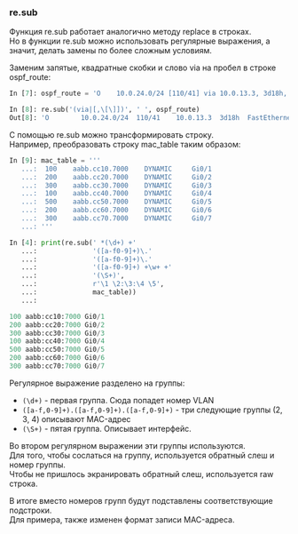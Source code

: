 ### re.sub

Функция re.sub работает аналогично методу replace в строках.  
Но в функции re.sub можно использовать регулярные выражения, а значит, делать замены по более сложным условиям.

Заменим запятые, квадратные скобки и слово via на пробел в строке ospf\_route:

```python
In [7]: ospf_route = 'O    10.0.24.0/24 [110/41] via 10.0.13.3, 3d18h, FastEthernet0/0'

In [8]: re.sub('(via|[,\[\]])', ' ', ospf_route)
Out[8]: 'O        10.0.24.0/24  110/41    10.0.13.3  3d18h  FastEthernet0/0'
```

С помощью re.sub можно трансформировать строку.  
Например, преобразовать строку mac\_table таким образом:

```python
In [9]: mac_table = '''
   ...:  100    aabb.cc10.7000    DYNAMIC     Gi0/1
   ...:  200    aabb.cc20.7000    DYNAMIC     Gi0/2
   ...:  300    aabb.cc30.7000    DYNAMIC     Gi0/3
   ...:  100    aabb.cc40.7000    DYNAMIC     Gi0/4
   ...:  500    aabb.cc50.7000    DYNAMIC     Gi0/5
   ...:  200    aabb.cc60.7000    DYNAMIC     Gi0/6
   ...:  300    aabb.cc70.7000    DYNAMIC     Gi0/7
   ...: '''

In [4]: print(re.sub(' *(\d+) +'
   ...:              '([a-f0-9]+)\.'
   ...:              '([a-f0-9]+)\.'
   ...:              '([a-f0-9]+) +\w+ +'
   ...:              '(\S+)',
   ...:              r'\1 \2:\3:\4 \5',
   ...:              mac_table))
   ...:

100 aabb:cc10:7000 Gi0/1
200 aabb:cc20:7000 Gi0/2
300 aabb:cc30:7000 Gi0/3
100 aabb:cc40:7000 Gi0/4
500 aabb:cc50:7000 Gi0/5
200 aabb:cc60:7000 Gi0/6
300 aabb:cc70:7000 Gi0/7
```

Регулярное выражение разделено на группы:

* ```(\d+)``` - первая группа. Сюда попадет номер VLAN
* ```([a-f,0-9]+).([a-f,0-9]+).([a-f,0-9]+)``` - три следующие группы (2, 3, 4) описывают MAC-адрес
* ```(\S+)``` - пятая группа. Описывает интерфейс.

Во втором регулярном выражении эти группы используются.  
Для того, чтобы сослаться на группу, используется обратный слеш и номер группы.  
Чтобы не пришлось экранировать обратный слеш, используется raw строка.

В итоге вместо номеров групп будут подставлены соответствующие подстроки.  
Для примера, также изменен формат записи MAC-адреса.

